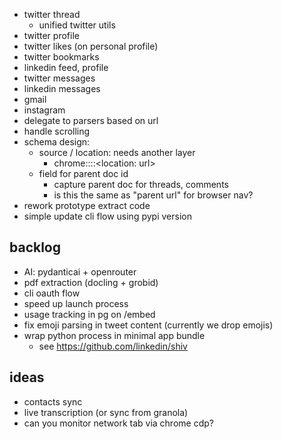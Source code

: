 - twitter thread
  - unified twitter utils
- twitter profile
- twitter likes (on personal profile)
- twitter bookmarks
- linkedin feed, profile
- twitter messages
- linkedin messages
- gmail
- instagram
- delegate to parsers based on url
- handle scrolling
- schema design:
  - source / location: needs another layer
    - chrome::<location name: twitter>::<location: url>
  - field for parent doc id
    - capture parent doc for threads, comments
    - is this the same as "parent url" for browser nav?
- rework prototype extract code
- simple update cli flow using pypi version

## backlog

- AI: pydanticai + openrouter
- pdf extraction (docling + grobid)
- cli oauth flow
- speed up launch process
- usage tracking in pg on /embed
- fix emoji parsing in tweet content (currently we drop emojis)
- wrap python process in minimal app bundle
  - see https://github.com/linkedin/shiv

## ideas

- contacts sync
- live transcription (or sync from granola)
- can you monitor network tab via chrome cdp?
